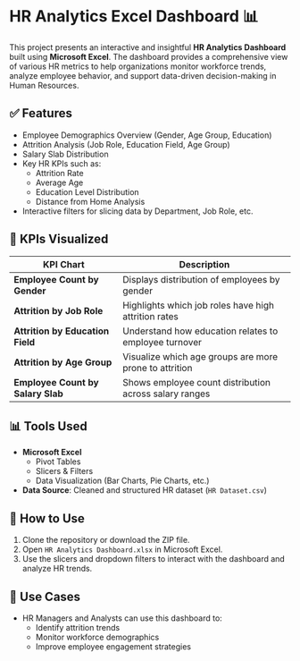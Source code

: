 # HR Analytics Excel Dashboard 📊

This project presents an interactive and insightful **HR Analytics Dashboard** built using **Microsoft Excel**. The dashboard provides a comprehensive view of various HR metrics to help organizations monitor workforce trends, analyze employee behavior, and support data-driven decision-making in Human Resources.


## ✅ Features

- Employee Demographics Overview (Gender, Age Group, Education)
- Attrition Analysis (Job Role, Education Field, Age Group)
- Salary Slab Distribution
- Key HR KPIs such as:
  - Attrition Rate
  - Average Age
  - Education Level Distribution
  - Distance from Home Analysis
- Interactive filters for slicing data by Department, Job Role, etc.

## 📌 KPIs Visualized

| KPI Chart | Description |
|----------|-------------|
| **Employee Count by Gender** | Displays distribution of employees by gender |
| **Attrition by Job Role** | Highlights which job roles have high attrition rates |
| **Attrition by Education Field** | Understand how education relates to employee turnover |
| **Attrition by Age Group** | Visualize which age groups are more prone to attrition |
| **Employee Count by Salary Slab** | Shows employee count distribution across salary ranges |

## 📊 Tools Used

- **Microsoft Excel**
  - Pivot Tables
  - Slicers & Filters
  - Data Visualization (Bar Charts, Pie Charts, etc.)
- **Data Source**: Cleaned and structured HR dataset (`HR Dataset.csv`)

## 🔧 How to Use

1. Clone the repository or download the ZIP file.
2. Open `HR Analytics Dashboard.xlsx` in Microsoft Excel.
3. Use the slicers and dropdown filters to interact with the dashboard and analyze HR trends.

## 📌 Use Cases

- HR Managers and Analysts can use this dashboard to:
  - Identify attrition trends
  - Monitor workforce demographics
  - Improve employee engagement strategies





